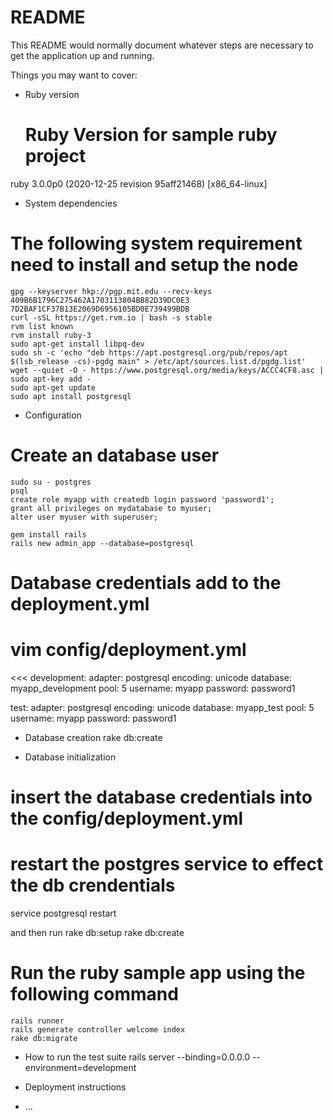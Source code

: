 # README

This README would normally document whatever steps are necessary to get the
application up and running.

Things you may want to cover:

* Ruby version
   # Ruby Version for sample ruby project
ruby 3.0.0p0 (2020-12-25 revision 95aff21468) [x86_64-linux]


* System dependencies
# The following system requirement need to install and setup the node 
    gpg --keyserver hkp://pgp.mit.edu --recv-keys 409B6B1796C275462A1703113804BB82D39DC0E3 7D2BAF1CF37B13E2069D6956105BD0E739499BDB
    curl -sSL https://get.rvm.io | bash -s stable
    rvm list known
    rvm install ruby-3
    sudo apt-get install libpq-dev
    sudo sh -c 'echo "deb https://apt.postgresql.org/pub/repos/apt $(lsb_release -cs)-pgdg main" > /etc/apt/sources.list.d/pgdg.list'
    wget --quiet -O - https://www.postgresql.org/media/keys/ACCC4CF8.asc | sudo apt-key add -
    sudo apt-get update
    sudo apt install postgresql


* Configuration
# Create an database user 
    sudo su - postgres
    psql
    create role myapp with createdb login password 'password1';
    grant all privileges on mydatabase to myuser;
    alter user myuser with superuser;

    gem install rails
    rails new admin_app --database=postgresql
# Database credentials add to the deployment.yml 
# vim config/deployment.yml
<<< 
development:
  adapter: postgresql
  encoding: unicode
  database: myapp_development
  pool: 5
  username: myapp
  password: password1

test:
  adapter: postgresql
  encoding: unicode
  database: myapp_test
  pool: 5
  username: myapp
  password: password1
  >>> 

* Database creation
    rake db:create


* Database initialization
# insert the database credentials into the config/deployment.yml
# restart the postgres service to effect the db crendentials 
service postgresql restart

and then run 
    rake db:setup
    rake db:create
# Run the ruby sample app using the following command 
    rails runner
    rails generate controller welcome index
    rake db:migrate

* How to run the test suite
    rails server --binding=0.0.0.0 --environment=development

* Deployment instructions

* ...
  
